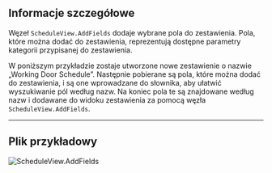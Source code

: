 ## Informacje szczegółowe
Węzeł `ScheduleView.AddFields` dodaje wybrane pola do zestawienia. Pola, które można dodać do zestawienia, reprezentują dostępne parametry kategorii przypisanej do zestawienia.

W poniższym przykładzie zostaje utworzone nowe zestawienie o nazwie „Working Door Schedule”. Następnie pobierane są pola, które można dodać do zestawienia, i są one wprowadzane do słownika, aby ułatwić wyszukiwanie pól według nazw. Na koniec pola te są znajdowane według nazw i dodawane do widoku zestawienia za pomocą węzła `ScheduleView.AddFields`.
___
## Plik przykładowy

![ScheduleView.AddFields](./Revit.Elements.Views.ScheduleView.AddFields_img.jpg)

